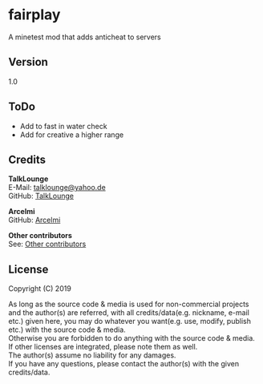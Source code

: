 # fairplay
A minetest mod that adds anticheat to servers

## Version
1.0

## ToDo
* Add to fast in water check
* Add for creative a higher range

## Credits
**TalkLounge**  
E-Mail: talklounge@yahoo.de  
GitHub: [TalkLounge](https://github.com/TalkLounge/ "TalkLounge")

**Arcelmi**  
GitHub: [Arcelmi](https://github.com/Arcelmi/ "Arcelmi")

**Other contributors**  
See: [Other contributors](https://github.com/TalkLounge/fairplay/graphs/contributors "Other contributors")

## License
Copyright (C) 2019

As long as the source code & media is used for non-commercial projects and the author(s) are referred, with all credits/data(e.g. nickname, e-mail etc.) given here, you may do whatever you want(e.g. use, modify, publish etc.) with the source code & media.  
Otherwise you are forbidden to do anything with the source code & media.  
If other licenses are integrated, please note them as well.  
The author(s) assume no liability for any damages.  
If you have any questions, please contact the author(s) with the given credits/data.  
